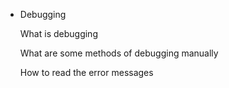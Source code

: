  - Debugging

    What is debugging

    What are some methods of debugging manually

    How to read the error messages

